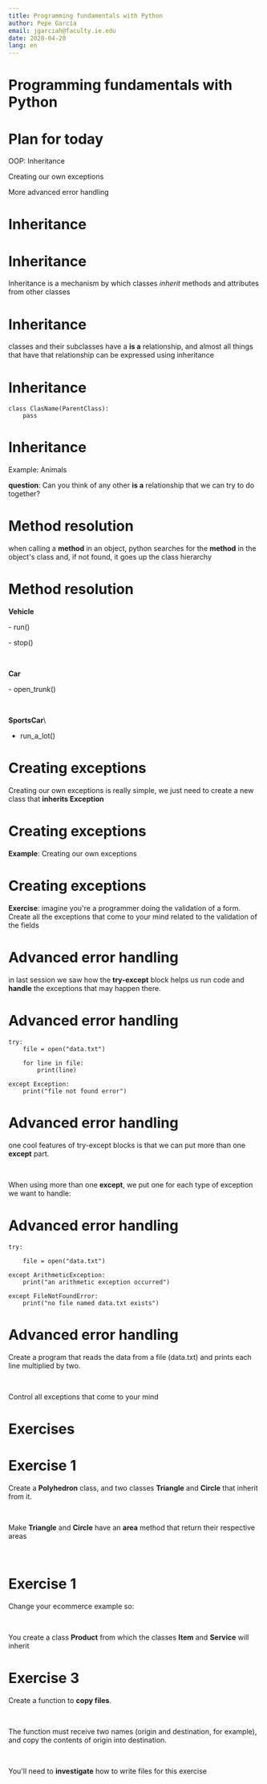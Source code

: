 ```yaml
---
title: Programming fundamentals with Python
author: Pepe García
email: jgarciah@faculty.ie.edu
date: 2020-04-20
lang: en
---
```


Programming fundamentals with Python
====================================


Plan for today
==============

OOP: Inheritance

Creating our own exceptions

More advanced error handling

Inheritance
===========


Inheritance
===========

Inheritance is a mechanism by which classes *inherit* methods and
attributes from other classes

Inheritance
===========

classes and their subclasses have a **is a** relationship, and almost
all things that have that relationship can be expressed using
inheritance

Inheritance
===========

    class ClasName(ParentClass):
        pass

Inheritance
===========

Example: Animals

**question**: Can you think of any other **is a** relationship that we
can try to do together?

Method resolution
=================

when calling a **method** in an object, python searches for the
**method** in the object\'s class and, if not found, it goes up the
class hierarchy

Method resolution
=================

**Vehicle**

\- run()

\- stop()

 

**Car**

\- open\_trunk()

 

**SportsCar**\
- run\_a\_lot()

Creating exceptions
===================

Creating our own exceptions is really simple, we just need to create a
new class that **inherits Exception**

Creating exceptions
===================

**Example**: Creating our own exceptions

Creating exceptions
===================

**Exercise**: imagine you\'re a programmer doing the validation of a
form.  Create all the exceptions that come to your mind related to the
validation of the fields

Advanced error handling
=======================

in last session we saw how the **try-except** block helps us run code
and **handle** the exceptions that may happen there.

Advanced error handling
=======================

    try:
        file = open("data.txt")

        for line in file:
            print(line)

    except Exception:
        print("file not found error")

Advanced error handling
=======================

one cool features of try-except blocks is that we can put more than one
**except** part.

 

When using more than one **except**, we put one for each type of
exception we want to handle:

Advanced error handling
=======================

``` {.stata}
try:

    file = open("data.txt")

except ArithmeticException:
    print("an arithmetic exception occurred")

except FileNotFoundError:
    print("no file named data.txt exists")
```

Advanced error handling
=======================

Create a program that reads the data from a file (data.txt) and prints
each line multiplied by two.

 

Control all exceptions that come to your mind

Exercises
=========

Exercise 1
==========

Create a **Polyhedron** class, and two classes **Triangle** and
**Circle** that inherit from it.

 

Make **Triangle** and **Circle** have an **area** method that return
their respective areas

 

Exercise 1
==========

Change your ecommerce example so:

 

You create a class **Product** from which the classes **Item** and
**Service** will inherit

Exercise 3
==========

Create a function to **copy files**.

 

The function must receive two names (origin and destination, for
example), and copy the contents of origin into destination.

 

You\'ll need to **investigate** how to write files for this exercise
